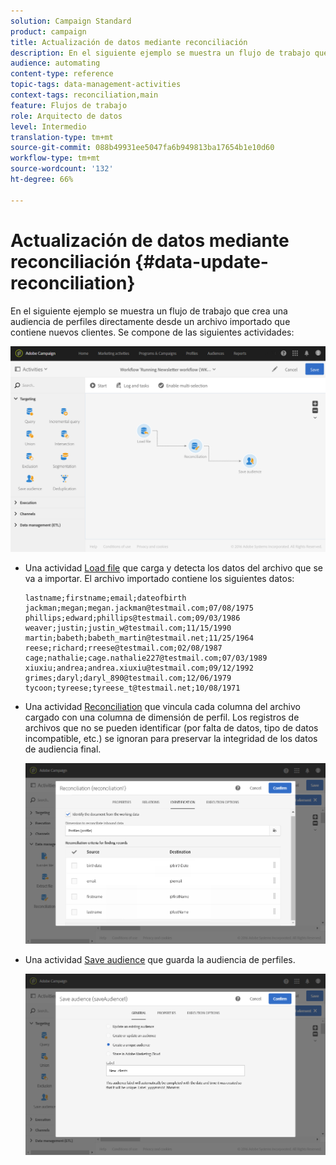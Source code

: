 ```yaml
---
solution: Campaign Standard
product: campaign
title: Actualización de datos mediante reconciliación
description: En el siguiente ejemplo se muestra un flujo de trabajo que crea una audiencia de perfiles directamente desde un archivo importado que contiene nuevos clientes.
audience: automating
content-type: reference
topic-tags: data-management-activities
context-tags: reconciliation,main
feature: Flujos de trabajo
role: Arquitecto de datos
level: Intermedio
translation-type: tm+mt
source-git-commit: 088b49931ee5047fa6b949813ba17654b1e10d60
workflow-type: tm+mt
source-wordcount: '132'
ht-degree: 66%

---
```



# Actualización de datos mediante reconciliación {#data-update-reconciliation}

En el siguiente ejemplo se muestra un flujo de trabajo que crea una audiencia de perfiles directamente desde un archivo importado que contiene nuevos clientes. Se compone de las siguientes actividades:

![](assets/identification_example2.png)

* Una actividad [Load file](../../automating/using/load-file.md) que carga y detecta los datos del archivo que se va a importar. El archivo importado contiene los siguientes datos:

   ```
   lastname;firstname;email;dateofbirth
   jackman;megan;megan.jackman@testmail.com;07/08/1975
   phillips;edward;phillips@testmail.com;09/03/1986
   weaver;justin;justin_w@testmail.com;11/15/1990
   martin;babeth;babeth_martin@testmail.net;11/25/1964
   reese;richard;rreese@testmail.com;02/08/1987
   cage;nathalie;cage.nathalie227@testmail.com;07/03/1989
   xiuxiu;andrea;andrea.xiuxiu@testmail.com;09/12/1992
   grimes;daryl;daryl_890@testmail.com;12/06/1979
   tycoon;tyreese;tyreese_t@testmail.net;10/08/1971
   ```

* Una actividad [Reconciliation](../../automating/using/reconciliation.md) que vincula cada columna del archivo cargado con una columna de dimensión de perfil. Los registros de archivos que no se pueden identificar (por falta de datos, tipo de datos incompatible, etc.) se ignoran para preservar la integridad de los datos de audiencia final.

   ![](assets/identification_example1.png)

* Una actividad [Save audience](../../automating/using/save-audience.md) que guarda la audiencia de perfiles.

   ![](assets/identification_example3.png)
